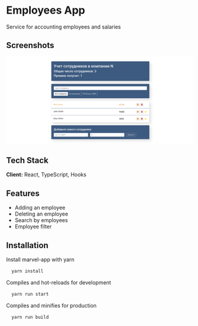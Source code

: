 # Employees App

Service for accounting employees and salaries

## Screenshots

![App Screenshot](./public/readme.png)

## Tech Stack

**Client:** React, TypeScript, Hooks

## Features

- Adding an employee
- Deleting an employee
- Search by employees
- Employee filter

## Installation

Install marvel-app with yarn

```bash
  yarn install
```

Compiles and hot-reloads for development

```bash
  yarn run start
```

Compiles and minifies for production

```bash
  yarn run build
```
